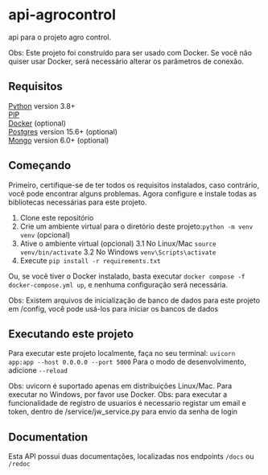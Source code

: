 # api-agrocontrol

api para o projeto agro control.

Obs: Este projeto foi construído para ser usado com Docker. Se você não quiser usar Docker, será necessário alterar os parâmetros de conexão.

## Requisitos
[Python](https://www.python.org/) version 3.8+  
[PIP](https://pip.pypa.io/en/stable/installation/)    
[Docker](https://www.docker.com/) (optional)  
[Postgres](https://www.postgresql.org/) version 15.6+ (optional)  
[Mongo](https://www.mongodb.com/pt-br) version 6.0+ (optional)  

## Começando
Primeiro, certifique-se de ter todos os requisitos instalados, caso contrário, você pode encontrar alguns problemas. 
Agora configure e instale todas as bibliotecas necessárias para este projeto.
1. Clone este repositório 
2. Crie um ambiente virtual para o diretório deste projeto:```python -m venv venv``` (opcional)
3. Ative o ambiente virtual (opcional)
3.1 No Linux/Mac ```source venv/bin/activate```
3.2 No Windows ```venv\Scripts\activate```
4. Execute  ```pip install -r requirements.txt```

Ou, se você tiver o Docker instalado, basta executar ```docker compose -f docker-compose.yml up```, e nenhuma configuração será necessária.

Obs: Existem arquivos de inicialização de banco de dados para este projeto em /config, você pode usá-los para iniciar os bancos de dados

## Executando este projeto
Para executar este projeto localmente, faça no seu terminal: ```uvicorn app:app --host 0.0.0.0 --port 5000```
Para o modo de desenvolvimento, adicione ```--reload```

Obs: uvicorn é suportado apenas em distribuições Linux/Mac. Para executar no Windows, por favor use Docker.
Obs: para executar a funcionalidade de registro de usuarios é necessario registar um email e token, dentro de /service/jw_service.py para envio da senha de login

## Documentation

Esta API possui duas documentações, localizadas nos endpoints ```/docs``` ou ```/redoc```
